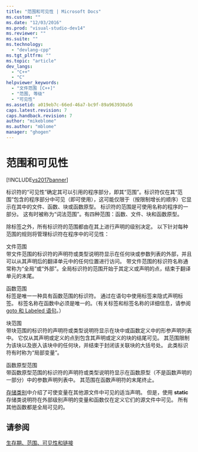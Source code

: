```yaml
---
title: "范围和可见性 | Microsoft Docs"
ms.custom: ""
ms.date: "12/03/2016"
ms.prod: "visual-studio-dev14"
ms.reviewer: ""
ms.suite: ""
ms.technology: 
  - "devlang-cpp"
ms.tgt_pltfrm: ""
ms.topic: "article"
dev_langs: 
  - "C++"
  - "C"
helpviewer_keywords: 
  - "文件范围 [C++]"
  - "范围, 等级"
  - "可见性"
ms.assetid: a019eb7c-66ed-46a7-bc9f-89a963930a56
caps.latest.revision: 7
caps.handback.revision: 7
author: "mikeblome"
ms.author: "mblome"
manager: "ghogen"
---
```

# 范围和可见性
[!INCLUDE[vs2017banner](../assembler/inline/includes/vs2017banner.md)]

标识符的“可见性”确定其可以引用的程序部分，即其“范围”。标识符仅在其“范围”包含的程序部分中可见（即可使用），这可能仅限于（按限制增长的顺序）它显示在其中的文件、函数、块或函数原型。  标识符的范围是可使用名称的程序的一部分。  这有时被称为“词法范围”。有四种范围：函数、文件、块和函数原型。  
  
 除标签之外，所有标识符的范围都由在其上进行声明的级别决定。  以下针对每种范围的规则将管理标识符在程序中的可见性：  
  
 文件范围  
 带文件范围的标识符的声明符或类型说明符显示在任何块或参数列表的外部，并且可以从其声明后的翻译单元中的任何位置进行访问。  带文件范围的标识符名称通常称为“全局”或“外部”。全局标识符的范围开始于其定义或声明的点，结束于翻译单元的末尾。  
  
 函数范围  
 标签是唯一一种具有函数范围的标识符。  通过在语句中使用标签来隐式声明标签。  标签名称在函数中必须是唯一的。（有关标签和标签名称的详细信息，请参阅 [goto 和 Labeled 语句](../c-language/goto-and-labeled-statements-c.md)。）  
  
 块范围  
 带块范围的标识符的声明符或类型说明符显示在块中或函数定义中的形参声明列表中。  它仅从其声明或定义的点到包含其声明或定义的块的结尾可见。  其范围限制为该块以及嵌入该块中的任何块，并结束于封闭该关联块的大括号处。  此类标识符有时称为“局部变量”。  
  
 函数原型范围  
 带函数原型范围的标识符的声明符或类型说明符显示在函数原型（不是函数声明的一部分）中的参数声明列表中。  其范围在函数声明符的末尾终止。  
  
 [存储类别](../c-language/c-storage-classes.md)中介绍了可使变量在其他源文件中可见的适当声明。  但是，使用 **static** 存储类说明符在外部级别声明的变量和函数仅在定义它们的源文件中可见。  所有其他函数都是全局可见的。  
  
## 请参阅  
 [生存期、范围、可见性和链接](../c-language/lifetime-scope-visibility-and-linkage.md)